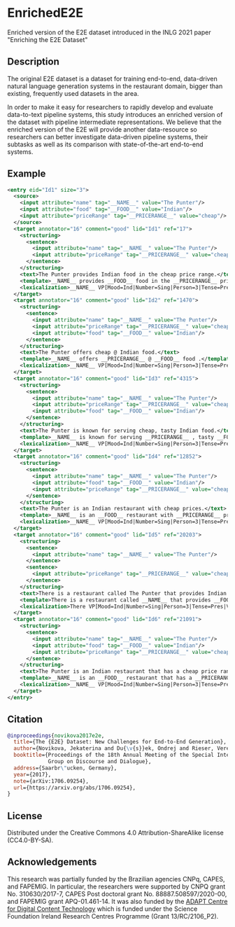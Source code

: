 # EnrichedE2E
Enriched version of the E2E dataset introduced in the INLG 2021 paper "Enriching the E2E Dataset"

## Description

The original E2E dataset is a dataset for training end-to-end, data-driven natural language generation systems in the restaurant domain, bigger than existing, frequently used datasets in the area.

In order to make it easy for researchers to rapidly develop and evaluate data-to-text pipeline systems, this study introduces an enriched version of the dataset with pipeline intermediate representations. We believe that the enriched version of the E2E will provide another data-resource so researchers can better investigate data-driven pipeline systems, their subtasks as well as its comparison with state-of-the-art end-to-end systems.

## Example

```xml
<entry eid="Id1" size="3">
  <source>
    <input attribute="name" tag="__NAME__" value="The Punter"/>
    <input attribute="food" tag="__FOOD__" value="Indian"/>
    <input attribute="priceRange" tag="__PRICERANGE__" value="cheap"/>
  </source>
  <target annotator="16" comment="good" lid="Id1" ref="17">
    <structuring>
      <sentence>
        <input attribute="name" tag="__NAME__" value="The Punter"/>
        <input attribute="priceRange" tag="__PRICERANGE__" value="cheap"/>
      </sentence>
    </structuring>
    <text>The Punter provides Indian food in the cheap price range.</text>
    <template>__NAME__ provides __FOOD__ food in the __PRICERANGE__ price range .</template>
    <lexicalization>__NAME__ VP[Mood=Ind|Number=Sing|Person=3|Tense=Pres|VerbForm=Fin] provide FOOD food in DT[Definite=Def|PronType=Art] the __PRICERANGE__ price range .</lexicalization>
  </target>
  <target annotator="16" comment="good" lid="Id2" ref="1470">
    <structuring>
      <sentence>
        <input attribute="name" tag="__NAME__" value="The Punter"/>
        <input attribute="priceRange" tag="__PRICERANGE__" value="cheap"/>
        <input attribute="food" tag="__FOOD__" value="Indian"/>
      </sentence>
    </structuring>
    <text>The Punter offers cheap @ Indian food.</text>
    <template>__NAME__ offers __PRICERANGE__ @ __FOOD__ food .</template>
    <lexicalization>__NAME__ VP[Mood=Ind|Number=Sing|Person=3|Tense=Pres|VerbForm=Fin] offer __PRICERANGE__ @ __FOOD__ food .</lexicalization>
  </target>
  <target annotator="16" comment="good" lid="Id3" ref="4315">
    <structuring>
      <sentence>
        <input attribute="name" tag="__NAME__" value="The Punter"/>
        <input attribute="priceRange" tag="__PRICERANGE__" value="cheap"/>
        <input attribute="food" tag="__FOOD__" value="Indian"/>
      </sentence>
    </structuring>
    <text>The Punter is known for serving cheap, tasty Indian food.</text>
    <template>__NAME__ is known for serving __PRICERANGE__ , tasty __FOOD__ food .</template>
    <lexicalization>__NAME__ VP[Mood=Ind|Number=Sing|Person=3|Tense=Pres|VerbForm=Fin] be VP[Tense=Past|VerbForm=Part|Voice=Pass] know for VP[VerbForm=Ger] serve __PRICERANGE__ , tasty __FOOD__ food .</lexicalization>
  </target>
  <target annotator="16" comment="good" lid="Id4" ref="12852">
    <structuring>
      <sentence>
        <input attribute="name" tag="__NAME__" value="The Punter"/>
        <input attribute="food" tag="__FOOD__" value="Indian"/>
        <input attribute="priceRange" tag="__PRICERANGE__" value="cheap"/>
      </sentence>
    </structuring>
    <text>The Punter is an Indian restaurant with cheap prices.</text>
    <template>__NAME__ is an __FOOD__ restaurant with __PRICERANGE__ prices .</template>
    <lexicalization>__NAME__ VP[Mood=Ind|Number=Sing|Person=3|Tense=Pres|VerbForm=Fin] be DT[Definite=Ind|PronType=Art] a __FOOD__ restaurant with __PRICERANGE__ prices .</lexicalization>
  </target>
  <target annotator="16" comment="good" lid="Id5" ref="20203">
    <structuring>
      <sentence>
        <input attribute="name" tag="__NAME__" value="The Punter"/>
      </sentence>
      <sentence>
        <input attribute="priceRange" tag="__PRICERANGE__" value="cheap"/>
      </sentence>
    </structuring>
    <text>There is a restaurant called The Punter that provides Indian food. It has a cheap price range.</text>
    <template>There is a restaurant called __NAME__ that provides __FOOD__ food . __NAME__ has a __PRICERANGE__ price range .</template>
    <lexicalization>There VP[Mood=Ind|Number=Sing|Person=3|Tense=Pres|VerbForm=Fin] be DT[Definite=Ind|PronType=Art] a restaurant VP[Tense=Past|VerbForm=Part] call __NAME__ that VP[Mood=Ind|Number=Sing|Person=3|Tense=Pres|VerbForm=Fin] provide FOOD food . __NAME__ VP[Mood=Ind|Number=Sing|Person=3|Tense=Pres|VerbForm=Fin] have DT[Definite=Ind|PronType=Art] a __PRICERANGE__ price range .</lexicalization>
  </target>
  <target annotator="16" comment="good" lid="Id6" ref="21091">
    <structuring>
      <sentence>
        <input attribute="name" tag="__NAME__" value="The Punter"/>
        <input attribute="food" tag="__FOOD__" value="Indian"/>
        <input attribute="priceRange" tag="__PRICERANGE__" value="cheap"/>
      </sentence>
    </structuring>
    <text>The Punter is an Indian restaurant that has a cheap price range</text>
    <template>__NAME__ is an __FOOD__ restaurant that has a __PRICERANGE__ price range</template>
    <lexicalization>__NAME__ VP[Mood=Ind|Number=Sing|Person=3|Tense=Pres|VerbForm=Fin] be DT[Definite=Ind|PronType=Art] a __FOOD__ restaurant that VP[Mood=Ind|Number=Sing|Person=3|Tense=Pres|VerbForm=Fin] have DT[Definite=Ind|PronType=Art] a __PRICERANGE__ price range</lexicalization>
  </target>
</entry>
```

## Citation

```bibtex
@inproceedings{novikova2017e2e,
  title={The {E2E} Dataset: New Challenges for End-to-End Generation},
  author={Novikova, Jekaterina and Du{\v{s}}ek, Ondrej and Rieser, Verena},
  booktitle={Proceedings of the 18th Annual Meeting of the Special Interest 
             Group on Discourse and Dialogue},
  address={Saarbr\"ucken, Germany},
  year={2017},
  note={arXiv:1706.09254},
  url={https://arxiv.org/abs/1706.09254},
}
```

## License

Distributed under the Creative Commons 4.0 Attribution-ShareAlike license (CC4.0-BY-SA).

## Acknowledgements

This research was partially funded by the Brazilian agencies CNPq, CAPES, and FAPEMIG. In particular, the researchers were supported by CNPQ grant No. 310630/2017-7, CAPES Post doctoral grant No. 88887.508597/2020-00, and FAPEMIG grant APQ-01.461-14. It was also funded by the [ADAPT Centre for Digital Content Technology](https://www.adaptcentre.ie) which is funded under the Science Foundation Ireland Research Centres Programme (Grant 13/RC/2106\_P2).
